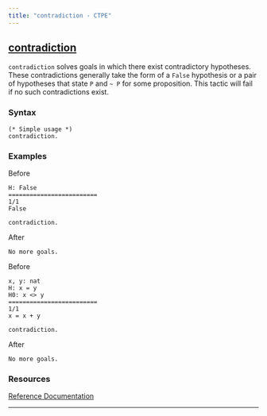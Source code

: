```yaml
---
title: "contradiction - CTPE"
---
```


## [contradiction](/ctpe/SpecificSolvers/contradiction.html)

`contradiction` solves goals in which there exist contradictory hypotheses.
These contradictions generally take the form of a `False` hypothesis or a pair of hypotheses that state `P` and `~ P` for some proposition.
This tactic will fail if no such contradictions exist.

### Syntax

```coq
(* Simple usage *)
contradiction.
```

### Examples

Before
```coq
H: False
=========================
1/1
False
```

```coq
contradiction.
```

After
```coq
No more goals.
```

Before
```coq
x, y: nat
H: x = y
H0: x <> y
=========================
1/1
x = x + y
```

```coq
contradiction.
```

After
```coq
No more goals.
```

### Resources

[Reference Documentation](https://coq.inria.fr/doc/master/refman/proof-engine/tactics.html?highlight=assumption#coq:tacn.contradiction)

<hr>
